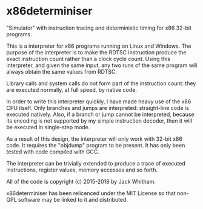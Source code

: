 # x86determiniser
"Simulator" with instruction tracing and deterministic timing for x86 32-bit programs.

This is a interpreter for x86 programs running on Linux and Windows. The
purpose of the interpreter is to make the RDTSC instruction produce the exact
instruction count rather than a clock cycle count. Using this interpreter,
and given the same input, any two runs of the same program will always obtain
the same values from RDTSC.

Library calls and system calls do not form part of the instruction count:
they are executed normally, at full speed, by native code.

In order to write this interpreter quickly, I have made heavy use of the x86 CPU
itself. Only branches and jumps are interpreted: straight-line code is executed
natively. Also, if a branch or jump cannot be interpreted, because its encoding
is not supported by my simple instruction decoder, then it will be executed in
single-step mode.

As a result of this design, the interpreter will only work with 32-bit x86 code.
It requires the "objdump" program to be present. It has only been tested with code
compiled with GCC.

The interpreter can be trivially extended to produce a trace of executed instructions,
register values, memory accesses and so forth.

All of the code is copyright (c) 2015-2018 by Jack Whitham.

x86determiniser has been relicenced under the MIT License
so that non-GPL software may be linked to it and distributed.

